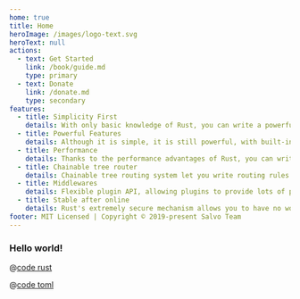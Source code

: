 ```yaml
---
home: true
title: Home
heroImage: /images/logo-text.svg
heroText: null
actions:
  - text: Get Started
    link: /book/guide.md
    type: primary
  - text: Donate
    link: /donate.md
    type: secondary
features:
  - title: Simplicity First
    details: With only basic knowledge of Rust, you can write a powerful and efficient server comparable to the development speed of some Go web server frameworks.
  - title: Powerful Features
    details: Although it is simple, it is still powerful, with built-in Multipart, OpenApi, extract data from request, etc., which can meet the needs of most business scenarios.
  - title: Performance
    details: Thanks to the performance advantages of Rust, you can write extremely high-performance server-side applications very easily.
  - title: Chainable tree router
    details: Chainable tree routing system let you write routing rules easily and chains. You can use regex to constraint parameters.
  - title: Middlewares
    details: Flexible plugin API, allowing plugins to provide lots of plug-and-play features for your site. 
  - title: Stable after online
    details: Rust's extremely secure mechanism allows you to have no worries after your website is online. You have more time to enjoy your life!
footer: MIT Licensed | Copyright © 2019-present Salvo Team
---
```


### Hello world!

<CodeGroup>
  <CodeGroupItem title="main.rs" active>
  
@[code rust](../codes/hello/src/main.rs)

  </CodeGroupItem>
  <CodeGroupItem title="Cargo.toml">
  
@[code toml](../codes/hello/Cargo.toml)

  </CodeGroupItem>
</CodeGroup>
